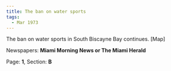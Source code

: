 ```yaml
---  
title: The ban on water sports  
tags:  
  - Mar 1973  
---  
```

  
The ban on water sports in South Biscayne Bay continues. [Map]  
  
Newspapers: **Miami Morning News or The Miami Herald**  
  
Page: **1**, Section: **B** 

